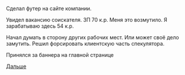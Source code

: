 Сделал футер на сайте компании.

Увидел вакансию соискателя. ЗП 70 к.р. Меня это возмутило. Я зарабатываю здесь 54 к.р.

Начал думать в сторону других рабочих мест. Или может своё дело замутить. Решил форсировать клиентскую часть спекулятора.

Принялся за баннера на главной странице

 [Дальше](2019.05.18.md)